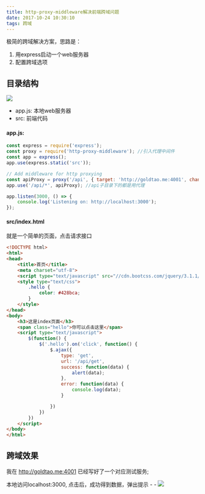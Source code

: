 ```yaml
---
title: http-proxy-middleware解决前端跨域问题
date: 2017-10-24 10:30:10
tags: 跨域 
---
```

极简的跨域解决方案，思路是：
1. 用express启动一个web服务器
2. 配置跨域选项

## 目录结构
![](http://o71pfzm86.bkt.clouddn.com/WX20171024-101807@2x.png)
- app.js: 本地web服务器
- src: 前端代码

#### app.js:
```js
const express = require('express');
const proxy = require('http-proxy-middleware'); //引入代理中间件
const app = express();
app.use(express.static('src'));

// Add middleware for http proxying
const apiProxy = proxy('/api', { target: 'http://goldtao.me:4001', changeOrigin: true }); //将服务器代理到http://goldtao.me:4001端口上[本地服务器为localhost:3000]
app.use('/api/*', apiProxy); //api子目录下的都是用代理

app.listen(3000, () => {
    console.log('Listening on: http://localhost:3000');
});
```
#### src/index.html
就是一个简单的页面，点击请求接口
```html
<!DOCTYPE html>
<html>
<head>
    <title>首页</title>
    <meta charset="utf-8">
    <script type="text/javascript" src="//cdn.bootcss.com/jquery/3.1.1/jquery.min.js"></script>
    <style type="text/css">
        .hello {
            color: #428bca;
        }
    </style>
</head>
<body>
    <h3>这是index页面</h3>
    <span class="hello">你可以点击这里</span>
    <script type="text/javascript">
        $(function() {
            $('.hello').on('click', function() {
                $.ajax({
                    type: 'get',
                    url: '/api/get',
                    success: function(data) {
                        alert(data);
                    },
                    error: function(data) {
                        console.log(data);
                    }

                })
            })
        })
    </script>
</body>
</html>
```

## 跨域效果
我在 http://goldtao.me:4001 已经写好了一个对应测试服务;

本地访问localhost:3000, 点击后，成功得到数据，弹出提示 - -
![](http://o71pfzm86.bkt.clouddn.com/WX20171024-102717@2x.png)
